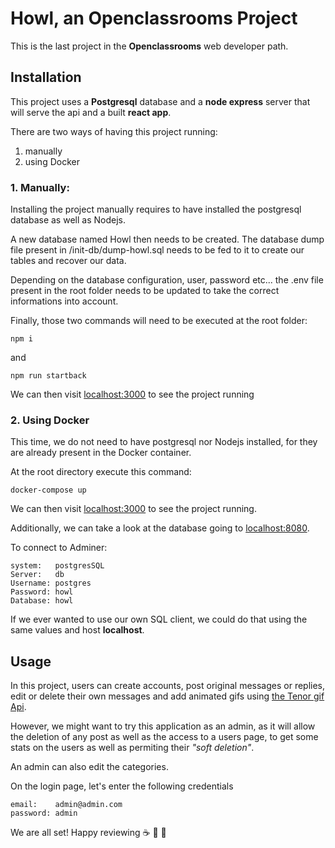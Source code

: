 # Howl, an Openclassrooms Project

This is the last project in the **Openclassrooms** web developer path.

## Installation

This project uses a **Postgresql** database and a **node express** server that will serve the api and a built **react app**.

There are two ways of having this project running:
1. manually
2. using Docker

### 1. Manually:

Installing the project manually requires to have installed the postgresql database as well as Nodejs.

A new database named Howl then needs to be created. The database dump file present in /init-db/dump-howl.sql needs to be fed to it to create our tables and recover our data.

Depending on the database configuration, user, password etc... the .env file present in the root folder needs to be updated to take the correct informations into account.

Finally, those two commands will need to be executed at the root folder:

```
npm i
```
and
```
npm run startback
```

We can then visit [localhost:3000](http://localhost:3000) to see the project running

### 2. Using Docker

This time, we do not need to have postgresql nor Nodejs installed, for they are already present in the Docker container.

At the root directory execute this command:

```
docker-compose up
```

We can then visit [localhost:3000](http://localhost:3000) to see the project running.

Additionally, we can take a look at the database going to [localhost:8080](http://localhost:8080).

To connect to Adminer:

```
system:   postgresSQL
Server:   db
Username: postgres
Password: howl
Database: howl
```

If we ever wanted to use our own SQL client, we could do that using the same values and host **localhost**.

## Usage

In this project, users can create accounts, post original messages or replies, edit or delete their own messages and add animated gifs using [the Tenor gif Api](https://tenor.com/).

However, we might want to try this application as an admin, as it will allow the deletion of any post as well as the access to a users page, to get some stats on the users as well as permiting their *"soft deletion"*.

An admin can also edit the categories.

On the login page, let's enter the following credentials

```
email:    admin@admin.com
password: admin
```

We are all set! Happy reviewing ☕️ 🚀 🌈
